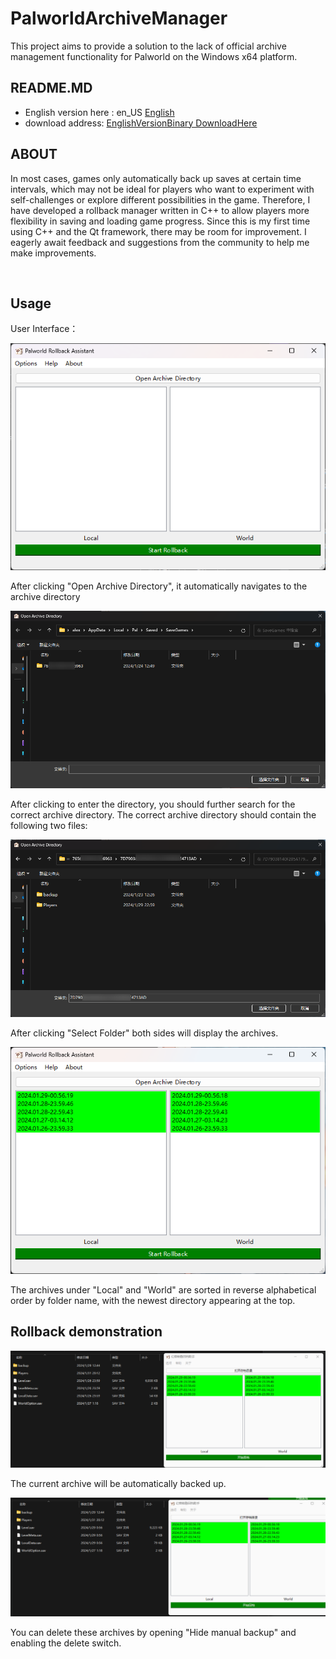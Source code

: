 # PalworldArchiveManager

This project aims to provide a solution to the lack of official archive management functionality for Palworld on the Windows x64 platform.

## README.MD

- English version here : en_US [English](README.en.md)
- download address:  [EnglishVersionBinary DownloadHere](https://github.com/Yamico/PalworldArchiveManager/releases/download/pub/PalArchiveManager_en_US_0.4.exe)

## ABOUT

In most cases, games only automatically back up saves at certain time intervals, which may not be ideal for players who want to experiment with self-challenges or explore different possibilities in the game. Therefore, I have developed a rollback manager written in C++ to allow players more flexibility in saving and loading game progress. Since this is my first time using C++ and the Qt framework, there may be room for improvement. I eagerly await feedback and suggestions from the community to help me make improvements.

​        

## Usage

User Interface：

![image-20240131204613235](README.assets/image-20240131204613235.png)

After clicking "Open Archive Directory", it automatically navigates to the archive directory

![image-20240131205930408](README.en.assets/image-20240131205930408.png )

After clicking to enter the directory, you should further search for the correct archive directory. The correct archive directory should contain the following two files:

![image-20240131210030262](README.en.assets/image-20240131210030262.png)

After clicking "Select Folder" both sides will display the archives.

![image-20240131210110083](README.en.assets/image-20240131210110083.png)

The archives under "Local" and "World" are sorted in reverse alphabetical order by folder name, with the newest directory appearing at the top.

## Rollback demonstration

![2024-01-31_20-13-26](README.assets/2024-01-31_20-13-26.gif)

The current archive will be automatically backed up.

![2024-01-31_20-16-16](README.assets/2024-01-31_20-16-16.gif)

You can delete these archives by opening "Hide manual backup" and enabling the delete switch.



























